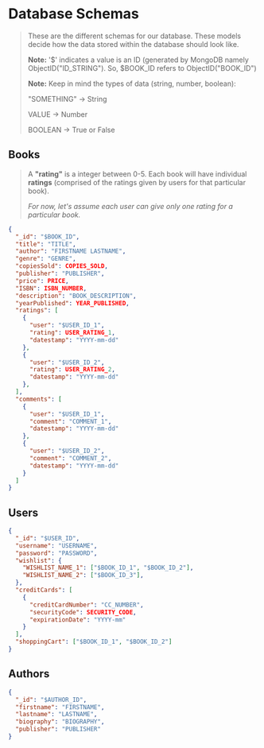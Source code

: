# Database Schemas

> These are the different schemas for our database. These models decide how the data stored within the database should look like.
>
> **Note:** '$' indicates a value is an ID (generated by MongoDB namely ObjectID("ID_STRING"). So, $BOOK_ID refers to ObjectID("BOOK_ID")
>
> **Note:** Keep in mind the types of data (string, number, boolean):
>
> "SOMETHING" -> String
>
> VALUE -> Number
>
> BOOLEAN -> True or False

## Books

> A **"rating"** is a integer between 0-5. Each book will have individual **ratings** (comprised of the ratings given by users for that particular book).
>
> _For now, let's assume each user can give only one rating for a particular book._

```json
{
  "_id": "$BOOK_ID",
  "title": "TITLE",
  "author": "FIRSTNAME LASTNAME",
  "genre": "GENRE",
  "copiesSold": COPIES_SOLD,
  "publisher": "PUBLISHER",
  "price": PRICE,
  "ISBN": ISBN_NUMBER,
  "description": "BOOK_DESCRIPTION",
  "yearPublished": YEAR_PUBLISHED,
  "ratings": [
    {
      "user": "$USER_ID_1",
      "rating": USER_RATING_1,
      "datestamp": "YYYY-mm-dd"
    },
    {
      "user": "$USER_ID_2",
      "rating": USER_RATING_2,
      "datestamp": "YYYY-mm-dd"
    },
  ],
  "comments": [
    {
      "user": "$USER_ID_1",
      "comment": "COMMENT_1",
      "datestamp": "YYYY-mm-dd"
    },
    {
      "user": "$USER_ID_2",
      "comment": "COMMENT_2",
      "datestamp": "YYYY-mm-dd"
    }
  ]
}
```

## Users

```json
{
  "_id": "$USER_ID",
  "username": "USERNAME",
  "password": "PASSWORD",
  "wishlist": {
    "WISHLIST_NAME_1": ["$BOOK_ID_1", "$BOOK_ID_2"],
    "WISHLIST_NAME_2": ["$BOOK_ID_3"],
  },
  "creditCards": [
    {
      "creditCardNumber": "CC_NUMBER",
      "securityCode": SECURITY_CODE,
      "expirationDate": "YYYY-mm"
    }
  ],
  "shoppingCart": ["$BOOK_ID_1", "$BOOK_ID_2"]
}
```

## Authors

```json
{
  "_id": "$AUTHOR_ID",
  "firstname": "FIRSTNAME",
  "lastname": "LASTNAME",
  "biography": "BIOGRAPHY",
  "publisher": "PUBLISHER"
}
```
